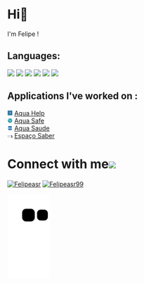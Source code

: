# Hi👋 
I'm Felipe !

## Languages:


<a href="" target="blank"><img src ="https://img.shields.io/badge/Flutter-02569B?style=for-the-badge&logo=flutter&logoColor=white"></a> <a href="" target="blank"><img src = "https://img.shields.io/badge/CSS3-1572B6?style=for-the-badge&logo=css3&logoColor=white"></a> <a href="" target="blank"><img src = "https://img.shields.io/badge/HTML5-E34F26?style=for-the-badge&logo=html5&logoColor=white"></a> <a href="" target="blank"><img src ="https://img.shields.io/badge/TensorFlow-FF6F00?style=for-the-badge&logo=TensorFlow&logoColor=white"></a> <a href="" target="blank"><img src = "https://img.shields.io/badge/Keras-D00000?style=for-the-badge&logo=Keras&logoColor=white"></a> <a href="" target="blank"><img src = "https://img.shields.io/badge/Python-3776AB?style=for-the-badge&logo=python&logoColor=white"></a>

## Applications I've worked on :
<img src="./images/aquahelp.png" alt="Farfetch" width="12"/> [Aqua Help](https://play.google.com/store/apps/details?id=com.teachable_ml.aqua.help) </br>
<img src="./images/aquasafe.png" alt="Farfetch" width="12"/> [Aqua Safe](https://play.google.com/store/apps/details?id=br.gov.rs.ddpa_seapi.aquasaude.aquasafe) </br>
<img src="./images/aquasaude.png" alt="Farfetch" width="12"/> [Aqua Saude](https://play.google.com/store/apps/details?id=br.gov.rs.fepagro.aquasaude_camarao) </br>
<img src="./images/espaco.png" alt="Farfetch" width="12"/> [Espaço Saber](https://sites.google.com/view/espacosaber01) </br>


# Connect with me<img src="https://github.com/TheDudeThatCode/TheDudeThatCode/blob/master/Assets/Handshake.gif" height="32px">
<a href="https://www.linkedin.com/in/felipeasr/" target="blank"><img align="center" src="https://img.shields.io/badge/LinkedIn-0077B5?style=for-the-badge&logo=linkedin&logoColor=white" alt="Felipeasr" ></a> <a href="https://www.instagram.com/felipeasr99/" target="blank"><img align="center" src="https://img.shields.io/badge/Instagram-E4405F?style=for-the-badge&logo=instagram&logoColor=white" alt="Felipeasr99" /></a>

![Snake animation](https://github.com/felipeasr/felipeasr/blob/output/github-contribution-grid-snake.svg)
